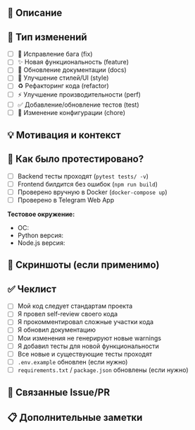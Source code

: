 ## 📝 Описание

<!-- Краткое описание изменений -->

## 🔧 Тип изменений

<!-- Отметьте нужное -->

- [ ] 🐛 Исправление бага (fix)
- [ ] ✨ Новая функциональность (feature)
- [ ] 📝 Обновление документации (docs)
- [ ] 🎨 Улучшение стилей/UI (style)
- [ ] ♻️ Рефакторинг кода (refactor)
- [ ] ⚡️ Улучшение производительности (perf)
- [ ] ✅ Добавление/обновление тестов (test)
- [ ] 🔧 Изменение конфигурации (chore)

## 💡 Мотивация и контекст

<!-- Почему эти изменения необходимы? Какую проблему они решают? -->
<!-- Если это закрывает issue, укажите: Closes #123 -->

## 🧪 Как было протестировано?

<!-- Опишите процесс тестирования -->

- [ ] Backend тесты проходят (`pytest tests/ -v`)
- [ ] Frontend билдится без ошибок (`npm run build`)
- [ ] Проверено вручную в Docker (`docker-compose up`)
- [ ] Проверено в Telegram Web App

**Тестовое окружение:**
- ОС: 
- Python версия:
- Node.js версия:

## 📸 Скриншоты (если применимо)

<!-- Добавьте скриншоты для UI изменений -->

## ✅ Чеклист

- [ ] Мой код следует стандартам проекта
- [ ] Я провел self-review своего кода
- [ ] Я прокомментировал сложные участки кода
- [ ] Я обновил документацию
- [ ] Мои изменения не генерируют новые warnings
- [ ] Я добавил тесты для новой функциональности
- [ ] Все новые и существующие тесты проходят
- [ ] `.env.example` обновлен (если нужно)
- [ ] `requirements.txt` / `package.json` обновлены (если нужно)

## 🔗 Связанные Issue/PR

<!-- Укажите связанные issue или PR -->

## 📋 Дополнительные заметки

<!-- Любая дополнительная информация для ревьюеров -->
